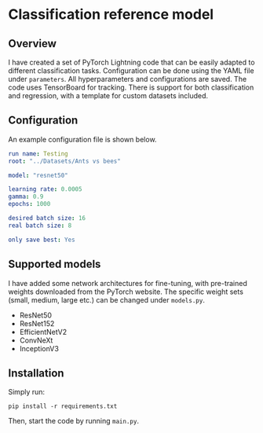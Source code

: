# Classification reference model

## Overview 

I have created a set of PyTorch Lightning code that can be easily adapted to different classification tasks. Configuration can be done using the YAML file under ```parameters```. All hyperparameters and configurations are saved. The code uses TensorBoard for tracking. There is support for both classification and regression, with a template for custom datasets included. 

## Configuration 

An example configuration file is shown below. 

```yaml
run name: Testing
root: "../Datasets/Ants vs bees"

model: "resnet50"

learning rate: 0.0005
gamma: 0.9 
epochs: 1000 

desired batch size: 16
real batch size: 8 

only save best: Yes 
```

## Supported models 

I have added some network architectures for fine-tuning, with pre-trained weights downloaded from the PyTorch website. The specific weight sets (small, medium, large etc.) can be changed under ```models.py```. 

- ResNet50 
- ResNet152 
- EfficientNetV2 
- ConvNeXt 
- InceptionV3

## Installation 

Simply run: 

```
pip install -r requirements.txt 
```

Then, start the code by running ```main.py```. 
